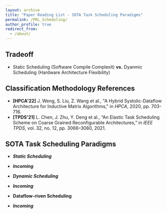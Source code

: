 ```yaml
---
layout: archive
title: "Paper Reading List - SOTA Task Scheduling Paradigms"
permalink: /PRL_Scheduling/
author_profile: true
redirect_from:
  - /about/
---
```


## **Tradeoff**
* Static Scheduling (Software Compile Complexit) **vs.** Dyanmic Scheduling (Hardware Architecture Flexibility)

## **Classification Methodology References**

* **[HPCA'22]** J. Weng, S. Liu, Z. Wang et al., "A Hybrid Systolic-Dataflow Architecture for Inductive Matrix Algorithms," in *HPCA*, 2020, pp. 703-716.
* **[TPDS'21]** L. Chen, J. Zhu, Y. Deng et al., “An Elastic Task Scheduling Scheme on Coarse Grained Reconfigurable Architectures,” in *IEEE TPDS*, vol. 32, no. 12, pp. 3066–3080, 2021. 

## **SOTA Task Scheduling Paradigms**
* ***Static Scheduling***
* ***Incoming***

* ***Dynamic Scheduling***
* ***Incoming***

* **Dataflow-riven Scheduling**
* ***Incoming***
